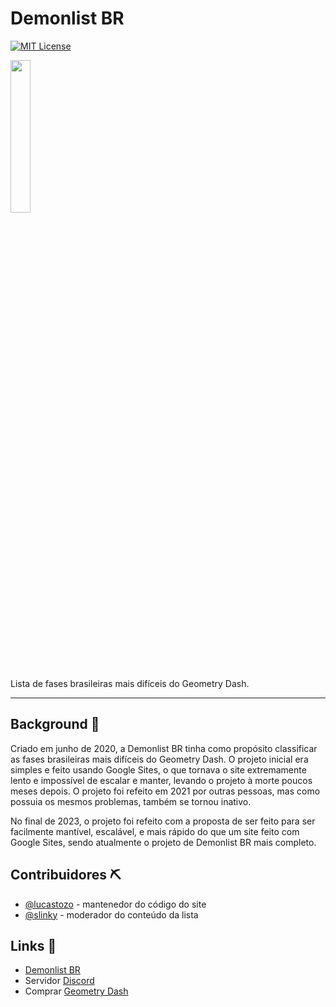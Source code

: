 # Demonlist BR

[![MIT License](https://img.shields.io/badge/License-MIT-green.svg)](https://choosealicense.com/licenses/mit/)

<img src="https://raw.githubusercontent.com/lucastozo/DemonlistBR/main/assets/img/iconDLBR.png" width=25%>

Lista de fases brasileiras mais difíceis do Geometry Dash.

<hr>

## Background 📄

Criado em junho de 2020, a Demonlist BR tinha como propósito classificar as fases brasileiras mais difíceis do Geometry Dash. O projeto inicial era simples e feito usando Google Sites, o que tornava o site extremamente lento e impossível de escalar e manter, levando o projeto à morte poucos meses depois. O projeto foi refeito em 2021 por outras pessoas, mas como possuia os mesmos problemas, também se tornou inativo.

No final de 2023, o projeto foi refeito com a proposta de ser feito para ser facilmente mantível, escalável, e mais rápido do que um site feito com Google Sites, sendo atualmente o projeto de Demonlist BR mais completo.


## Contribuidores ⛏

- [@lucastozo](https://www.github.com/lucastozo) - mantenedor do código do site
- [@slinky](https://github.com/slinkygmd) - moderador do conteúdo da lista


## Links 🔗

- [Demonlist BR](https://demonlistbr.online)
- Servidor [Discord](https://discord.com/invite/vK72KfSpHm)
- Comprar [Geometry Dash](https://store.steampowered.com/app/322170)
